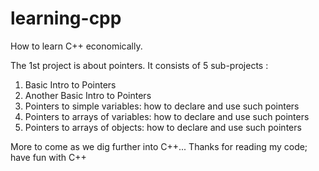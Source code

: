 # learning-cpp
How to learn C++ economically.

The 1st project is about pointers.
It consists of 5 sub-projects :  
   1. Basic Intro to Pointers
   2. Another Basic Intro to Pointers
   3. Pointers to simple variables: how to declare and use such pointers
   4. Pointers to arrays of variables: how to declare and use such pointers
   5. Pointers to arrays of objects: how to declare and use such pointers
   
   
   
   More to come as we dig further into C++...
   Thanks for reading my code; have fun with C++
